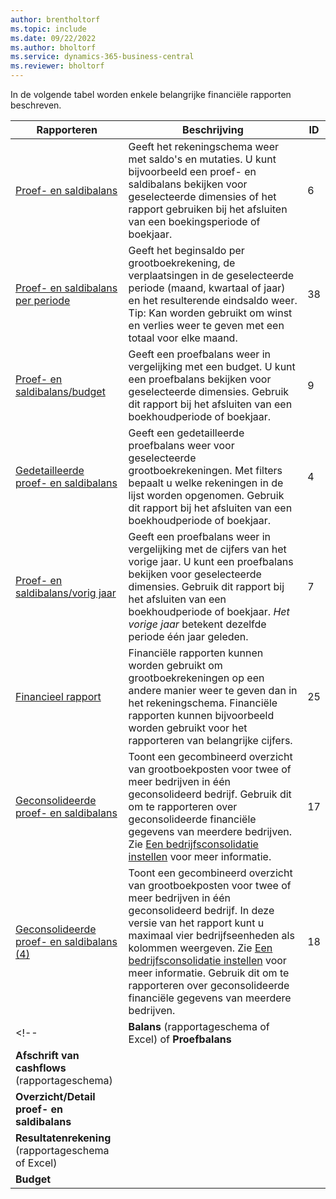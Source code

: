 ```yaml
---
author: brentholtorf
ms.topic: include
ms.date: 09/22/2022
ms.author: bholtorf
ms.service: dynamics-365-business-central
ms.reviewer: bholtorf
---
```


In de volgende tabel worden enkele belangrijke financiële rapporten beschreven.

| Rapporteren | Beschrijving | ID | 
|--|--|--|
| [Proef- en saldibalans](https://businesscentral.dynamics.com?report=6) | Geeft het rekeningschema weer met saldo's en mutaties. U kunt bijvoorbeeld een proef- en saldibalans bekijken voor geselecteerde dimensies of het rapport gebruiken bij het afsluiten van een boekingsperiode of boekjaar. | 6 |
| [Proef- en saldibalans per periode](https://businesscentral.dynamics.com?report=38) | Geeft het beginsaldo per grootboekrekening, de verplaatsingen in de geselecteerde periode (maand, kwartaal of jaar) en het resulterende eindsaldo weer. <br>Tip: Kan worden gebruikt om winst en verlies weer te geven met een totaal voor elke maand.| 38 |
| [Proef- en saldibalans/budget](https://businesscentral.dynamics.com?report=9) | Geeft een proefbalans weer in vergelijking met een budget. U kunt een proefbalans bekijken voor geselecteerde dimensies. Gebruik dit rapport bij het afsluiten van een boekhoudperiode of boekjaar. | 9 |
| [Gedetailleerde proef- en saldibalans](https://businesscentral.dynamics.com?report=4) | Geeft een gedetailleerde proefbalans weer voor geselecteerde grootboekrekeningen. Met filters bepaalt u welke rekeningen in de lijst worden opgenomen. Gebruik dit rapport bij het afsluiten van een boekhoudperiode of boekjaar. | 4 |
| [Proef- en saldibalans/vorig jaar](https://businesscentral.dynamics.com?report=7) | Geeft een proefbalans weer in vergelijking met de cijfers van het vorige jaar. U kunt een proefbalans bekijken voor geselecteerde dimensies. Gebruik dit rapport bij het afsluiten van een boekhoudperiode of boekjaar. *Het vorige jaar* betekent dezelfde periode één jaar geleden. | 7 | 
| [Financieel rapport](https://businesscentral.dynamics.com?report=25) | Financiële rapporten kunnen worden gebruikt om grootboekrekeningen op een andere manier weer te geven dan in het rekeningschema. Financiële rapporten kunnen bijvoorbeeld worden gebruikt voor het rapporteren van belangrijke cijfers. | 25 |
|[Geconsolideerde proef- en saldibalans](https://businesscentral.dynamics.com?report=10007)|Toont een gecombineerd overzicht van grootboekposten voor twee of meer bedrijven in één geconsolideerd bedrijf. Gebruik dit om te rapporteren over geconsolideerde financiële gegevens van meerdere bedrijven. Zie [Een bedrijfsconsolidatie instellen](../finance-consolidated-company-reporting-setup.md) voor meer informatie.|17|
|[Geconsolideerde proef- en saldibalans (4)](https://businesscentral.dynamics.com?report=10008)|Toont een gecombineerd overzicht van grootboekposten voor twee of meer bedrijven in één geconsolideerd bedrijf. In deze versie van het rapport kunt u maximaal vier bedrijfseenheden als kolommen weergeven. Zie [Een bedrijfsconsolidatie instellen](../finance-consolidated-company-reporting-setup.md) voor meer informatie. Gebruik dit om te rapporteren over geconsolideerde financiële gegevens van meerdere bedrijven.|18|
<!-- | **Balans** (rapportageschema of Excel) of **Proefbalans** |  |  |
| **Afschrift van cashflows** (rapportageschema) |  |  |
| **Overzicht/Detail proef- en saldibalans** |  |  |
| **Resultatenrekening** (rapportageschema of Excel) |  |  |
| **Budget** |  |  | -->
